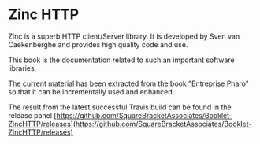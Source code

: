 # Zinc HTTP

Zinc is a superb HTTP client/Server library. It is developed by Sven van Caekenberghe and provides
high quality code and use. 

This book is the documentation related to such an important software libraries. 

The current material has been extracted from the book "Entreprise Pharo" so that it can be incrementally
used and enhanced. 

The result from the latest successful Travis build can be found in the release 
panel [https://github.com/SquareBracketAssociates/Booklet-ZincHTTP/releases](https://github.com/SquareBracketAssociates/Booklet-ZincHTTP/releases)
